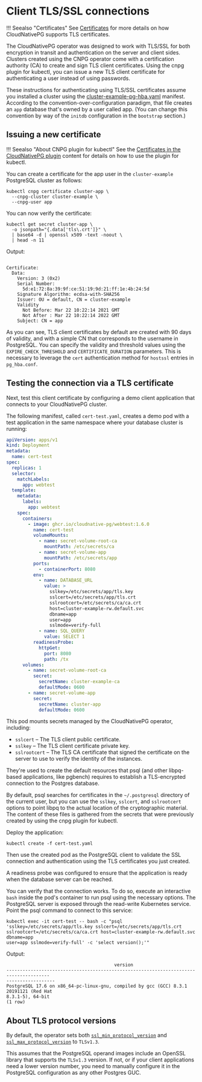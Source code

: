 # Client TLS/SSL connections
<!-- SPDX-License-Identifier: CC-BY-4.0 -->

!!! Seealso "Certificates"
    See [Certificates](certificates.md)
    for more details on how CloudNativePG supports TLS certificates.

The CloudNativePG operator was designed to work with TLS/SSL for both
encryption in transit and authentication on the server and client sides.
Clusters created using the CNPG operator come with a certification authority
(CA) to create and sign TLS client certificates. Using the cnpg plugin for
kubectl, you can issue a new TLS client certificate for authenticating a user
instead of using passwords.

These instructions for authenticating using TLS/SSL certificates assume you
installed a cluster using the
[cluster-example-pg-hba.yaml](samples/cluster-example-pg-hba.yaml) manifest.
According to the convention-over-configuration paradigm, that file creates an
`app` database that's owned by a user called app. (You can change this
convention by way of the `initdb` configuration in the `bootstrap` section.)

## Issuing a new certificate

!!! Seealso "About CNPG plugin for kubectl"
    See the [Certificates in the CloudNativePG plugin](kubectl-plugin.md#certificates)
    content for details on how to use the plugin for kubectl.

You can create a certificate for the app user in the `cluster-example`
PostgreSQL cluster as follows:

```shell
kubectl cnpg certificate cluster-app \
  --cnpg-cluster cluster-example \
  --cnpg-user app
```

You can now verify the certificate:

```shell
kubectl get secret cluster-app \
  -o jsonpath="{.data['tls\.crt']}" \
  | base64 -d | openssl x509 -text -noout \
  | head -n 11
```

Output:

```console

Certificate:
  Data:
    Version: 3 (0x2)
    Serial Number:
      5d:e1:72:8a:39:9f:ce:51:19:9d:21:ff:1e:4b:24:5d
    Signature Algorithm: ecdsa-with-SHA256
    Issuer: OU = default, CN = cluster-example
    Validity
      Not Before: Mar 22 10:22:14 2021 GMT
      Not After : Mar 22 10:22:14 2022 GMT
    Subject: CN = app
```

As you can see, TLS client certificates by default are created with 90 days of
validity, and with a simple CN that corresponds to the username in PostgreSQL.
You can specify the validity and threshold values using the
`EXPIRE_CHECK_THRESHOLD` and `CERTIFICATE_DURATION` parameters. This is
necessary to leverage the `cert` authentication method for `hostssl` entries in
`pg_hba.conf`.

## Testing the connection via a TLS certificate

Next, test this client certificate by configuring a demo client application
that connects to your CloudNativePG cluster.

The following manifest, called `cert-test.yaml`, creates a demo pod with a test
application in the same namespace where your database cluster is running:

```yaml
apiVersion: apps/v1
kind: Deployment
metadata:
  name: cert-test
spec:
  replicas: 1
  selector:
    matchLabels:
      app: webtest
  template:
    metadata:
      labels:
        app: webtest
    spec:
      containers:
        - image: ghcr.io/cloudnative-pg/webtest:1.6.0
          name: cert-test
          volumeMounts:
            - name: secret-volume-root-ca
              mountPath: /etc/secrets/ca
            - name: secret-volume-app
              mountPath: /etc/secrets/app
          ports:
            - containerPort: 8080
          env:
            - name: DATABASE_URL
              value: >
                sslkey=/etc/secrets/app/tls.key
                sslcert=/etc/secrets/app/tls.crt
                sslrootcert=/etc/secrets/ca/ca.crt
                host=cluster-example-rw.default.svc
                dbname=app
                user=app
                sslmode=verify-full
            - name: SQL_QUERY
              value: SELECT 1
          readinessProbe:
            httpGet:
              port: 8080
              path: /tx
      volumes:
        - name: secret-volume-root-ca
          secret:
            secretName: cluster-example-ca
            defaultMode: 0600
        - name: secret-volume-app
          secret:
            secretName: cluster-app
            defaultMode: 0600
```

This pod mounts secrets managed by the CloudNativePG operator, including:

* `sslcert` – The TLS client public certificate.
* `sslkey` – The TLS client certificate private key.
* `sslrootcert` – The TLS CA certificate that signed the certificate on
  the server to use to verify the identity of the instances.

They're used to create the default resources that psql (and other libpq-based
applications, like pgbench) requires to establish a TLS-encrypted connection to
the Postgres database.

By default, psql searches for certificates in the `~/.postgresql` directory of
the current user, but you can use the `sslkey`, `sslcert`, and `sslrootcert`
options to point libpq to the actual location of the cryptographic material.
The content of these files is gathered from the secrets that were previously
created by using the cnpg plugin for kubectl.

Deploy the application:

```shell
kubectl create -f cert-test.yaml
```

Then use the created pod as the PostgreSQL client to validate the SSL
connection and authentication using the TLS certificates you just created.

A readiness probe was configured to ensure that the application is ready when
the database server can be reached.

You can verify that the connection works. To do so, execute an interactive
`bash` inside the pod's container to run psql using the necessary options. The
PostgreSQL server is exposed through the read-write Kubernetes service. Point
the psql command to connect to this service:

```shell
kubectl exec -it cert-test -- bash -c "psql
'sslkey=/etc/secrets/app/tls.key sslcert=/etc/secrets/app/tls.crt
sslrootcert=/etc/secrets/ca/ca.crt host=cluster-example-rw.default.svc dbname=app
user=app sslmode=verify-full' -c 'select version();'"
```

Output:

```console
                                        version
--------------------------------------------------------------------------------------
------------------
PostgreSQL 17.6 on x86_64-pc-linux-gnu, compiled by gcc (GCC) 8.3.1 20191121 (Red Hat
8.3.1-5), 64-bit
(1 row)
```

## About TLS protocol versions

By default, the operator sets both [`ssl_min_protocol_version`](https://www.postgresql.org/docs/current/runtime-config-connection.html#GUC-SSL-MIN-PROTOCOL-VERSION)
and [`ssl_max_protocol_version`](https://www.postgresql.org/docs/current/runtime-config-connection.html#GUC-SSL-MAX-PROTOCOL-VERSION)
to `TLSv1.3`.

This assumes that the PostgreSQL operand images include an OpenSSL library that
supports the `TLSv1.3` version. If not, or if your client applications need a
lower version number, you need to manually configure it in the PostgreSQL
configuration as any other Postgres GUC.

